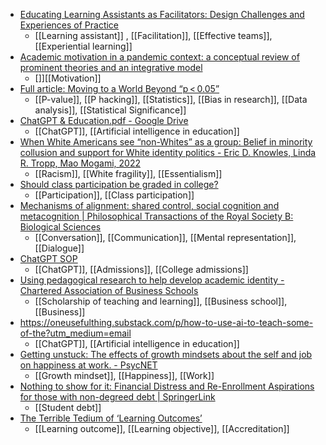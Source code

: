 - [Educating Learning Assistants as Facilitators: Design Challenges and Experiences of Practice](https://journals.sagepub.com/doi/full/10.1177/10538259221147010)
	- [[Learning assistant]] , [[Facilitation]], [[Effective teams]], [[Experiential learning]]
- [Academic motivation in a pandemic context: a conceptual review of prominent theories and an integrative model](https://www.researchgate.net/publication/357600222_Academic_Motivation_in_a_Pandemic_Context_A_Conceptual_Review_of_Prominent_Theories_and_an_Integrative_Model)
	- []][[Motivation]]
- [Full article: Moving to a World Beyond “p < 0.05”](https://www.tandfonline.com/doi/full/10.1080/00031305.2019.1583913)
	- [[P-value]], [[P hacking]], [[Statistics]], [[Bias in research]], [[Data analysis]], [[Statistical Significance]]
- [ChatGPT & Education.pdf - Google Drive](https://drive.google.com/file/d/1m358jmLKYl-1wk3CQf6pqgGJyEcg6ONk/view)
	- [[ChatGPT]], [[Artificial intelligence in education]]
- [When White Americans see “non-Whites” as a group: Belief in minority collusion and support for White identity politics - Eric D. Knowles, Linda R. Tropp, Mao Mogami, 2022](https://journals.sagepub.com/doi/10.1177/13684302211030009)
	- [[Racism]], [[White fragility]], [[Essentialism]]
- [Should class participation be graded in college?](https://www.insidehighered.com/news/2023/01/04/should-class-participation-be-graded-college)
	- [[Participation]], [[Class participation]]
- [Mechanisms of alignment: shared control, social cognition and metacognition | Philosophical Transactions of the Royal Society B: Biological Sciences](https://royalsocietypublishing.org/doi/10.1098/rstb.2021.0362)
	- [[Conversation]], [[Communication]], [[Mental representation]], [[Dialogue]]
- [ChatGPT SOP](https://docs.google.com/document/d/12QQuBB3GUYdzRALWgYFC8pp0FTfrvEEhkSE1L1IiYGs/mobilebasic)
	- [[ChatGPT]], [[Admissions]], [[College admissions]]
- [Using pedagogical research to help develop academic identity - Chartered Association of Business Schools](https://charteredabs.org/changing-places-using-pedagogical-research-to-aid-practitioner-to-academic-identities/)
	- [[Scholarship of teaching and learning]], [[Business school]], [[Business]]
- https://oneusefulthing.substack.com/p/how-to-use-ai-to-teach-some-of-the?utm_medium=email
	- [[ChatGPT]], [[Artificial intelligence in education]]
- [Getting unstuck: The effects of growth mindsets about the self and job on happiness at work. - PsycNET](https://psycnet.apa.org/doiLanding?doi=10.1037%2Fapl0001021)
	- [[Growth mindset]], [[Happiness]], [[Work]]
- [Nothing to show for it: Financial Distress and Re-Enrollment Aspirations for those with non-degreed debt | SpringerLink](https://link.springer.com/article/10.1007/s11162-022-09695-7)
	- [[Student debt]]
- [The Terrible Tedium of ‘Learning Outcomes’](https://www.chronicle.com/article/the-terrible-tedium-of-learning-outcomes)
	- [[Learning outcome]], [[Learning objective]], [[Accreditation]]